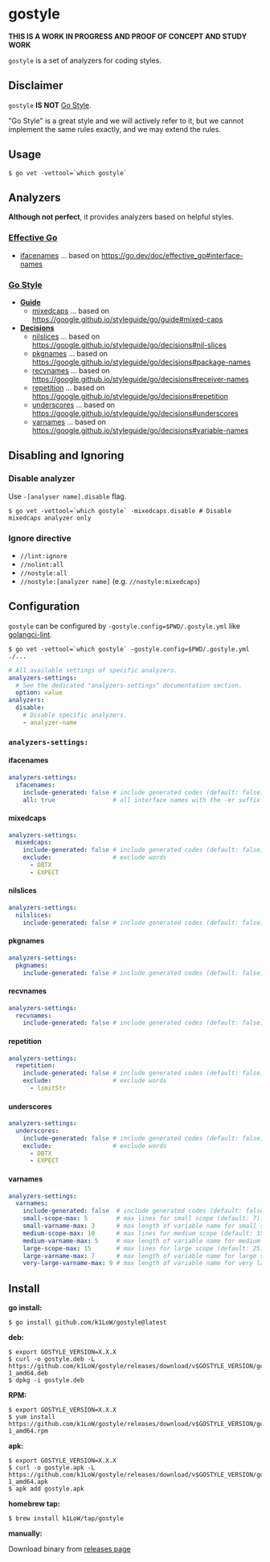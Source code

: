 # gostyle

**THIS IS A WORK IN PROGRESS AND PROOF OF CONCEPT AND STUDY WORK**

`gostyle` is a set of analyzers for coding styles.

## Disclaimer

`gostyle` **IS NOT** [Go Style](https://google.github.io/styleguide/go/).

"Go Style" is a great style and we will actively refer to it, but we cannot implement the same rules exactly, and we may extend the rules.

## Usage

```console
$ go vet -vettool=`which gostyle`
```

## Analyzers

**Although not perfect**, it provides analyzers based on helpful styles.

### [Effective Go](https://go.dev/doc/effective_go)

- [ifacenames](analyzer/effective/ifacenames) ... based on https://go.dev/doc/effective_go#interface-names

### [Go Style](https://google.github.io/styleguide/go/)

- [**Guide**](https://google.github.io/styleguide/go/guide)
  - [mixedcaps](analyzer/guide/mixedcaps) ... based on https://google.github.io/styleguide/go/guide#mixed-caps
- [**Decisions**](https://google.github.io/styleguide/go/decisions)
  - [nilslices](analyzer/decisions/nilslices) ... based on https://google.github.io/styleguide/go/decisions#nil-slices
  - [pkgnames](analyzer/decisions/pkgnames) ... based on https://google.github.io/styleguide/go/decisions#package-names
  - [recvnames](analyzer/decisions/recvnames) ... based on https://google.github.io/styleguide/go/decisions#receiver-names
  - [repetition](analyzer/decisions/repetition) ... based on https://google.github.io/styleguide/go/decisions#repetition
  - [underscores](analyzer/decisions/underscores) ... based on https://google.github.io/styleguide/go/decisions#underscores
  - [varnames](analyzer/decisions/varnames) ... based on https://google.github.io/styleguide/go/decisions#variable-names

## Disabling and Ignoring

### Disable analyzer

Use `-[analyser name].disable` flag.

```console
$ go vet -vettool=`which gostyle` -mixedcaps.disable # Disable mixedcaps analyzer only
```

### Ignore directive

- `//lint:ignore`
- `//nolint:all`
- `//nostyle:all`
- `//nostyle:[analyzer name]` (e.g. `//nostyle:mixedcaps`)

## Configuration

`gostyle` can be configured by `-gostyle.config=$PWD/.gostyle.yml` like [golangci-lint](https://golangci-lint.run/usage/configuration/).

``` console
$ go vet -vettool=`which gostyle` -gostyle.config=$PWD/.gostyle.yml ./...
```

```yaml
# All available settings of specific analyzers.
analyzers-settings:
  # See the dedicated "analyzers-settings" documentation section.
  option: value
analyzers:
  disable:
    # Disable specific analyzers.
    - analyzer-name
```

### `analyzers-settings:`

#### ifacenames

```yaml
analyzers-settings:
  ifacenames:
    include-generated: false # include generated codes (default: false)
    all: true                # all interface names with the -er suffix are required (default: false)
```

#### mixedcaps

```yaml
analyzers-settings:
  mixedcaps:
    include-generated: false # include generated codes (default: false)
    exclude:                 # exclude words
      - DBTX
      - EXPECT
```

#### nilslices

```yaml
analyzers-settings:
  nilslices:
    include-generated: false # include generated codes (default: false)
```

#### pkgnames

```yaml
analyzers-settings:
  pkgnames:
    include-generated: false # include generated codes (default: false)
```

#### recvnames

```yaml
analyzers-settings:
  recvnames:
    include-generated: false # include generated codes (default: false)
```

#### repetition

```yaml
analyzers-settings:
  repetition:
    include-generated: false # include generated codes (default: false)
    exclude:                 # exclude words
      - limitStr
```

#### underscores

```yaml
analyzers-settings:
  underscores:
    include-generated: false # include generated codes (default: false)
    exclude:                 # exclude words
      - DBTX
      - EXPECT
```

#### varnames

```yaml
analyzers-settings:
  varnames:
    include-generated: false  # include generated codes (default: false)
    small-scope-max: 5        # max lines for small scope (default: 7)
    small-varname-max: 3      # max length of variable name for small scope (default: -1)
    medium-scope-max: 10      # max lines for medium scope (default: 15)
    medium-varname-max: 5     # max length of variable name for medium scope (default: -1)
    large-scope-max: 15       # max lines for large scope (default: 25)
    large-varname-max: 7      # max length of variable name for large scope (default: -1)
    very-large-varname-max: 9 # max length of variable name for very large scope (default: -1)
```

## Install

**go install:**

```console
$ go install github.com/k1LoW/gostyle@latest
```

**deb:**

``` console
$ export GOSTYLE_VERSION=X.X.X
$ curl -o gostyle.deb -L https://github.com/k1LoW/gostyle/releases/download/v$GOSTYLE_VERSION/gostyle_$GOSTYLE_VERSION-1_amd64.deb
$ dpkg -i gostyle.deb
```

**RPM:**

``` console
$ export GOSTYLE_VERSION=X.X.X
$ yum install https://github.com/k1LoW/gostyle/releases/download/v$GOSTYLE_VERSION/gostyle_$GOSTYLE_VERSION-1_amd64.rpm
```

**apk:**

``` console
$ export GOSTYLE_VERSION=X.X.X
$ curl -o gostyle.apk -L https://github.com/k1LoW/gostyle/releases/download/v$GOSTYLE_VERSION/gostyle_$GOSTYLE_VERSION-1_amd64.apk
$ apk add gostyle.apk
```

**homebrew tap:**

```console
$ brew install k1LoW/tap/gostyle
```

**manually:**

Download binary from [releases page](https://github.com/k1LoW/gostyle/releases)
